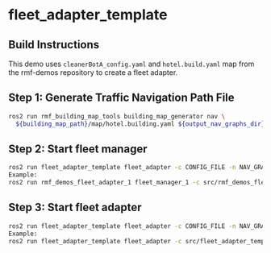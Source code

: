 # fleet_adapter_template

## Build Instructions

This demo uses `cleanerBotA_config.yaml` and `hotel.build.yaml` map from the rmf-demos repository to create a fleet adapter.

## Step 1: Generate Traffic Navigation Path File
```bash
ros2 run rmf_building_map_tools building_map_generator nav \
  ${building_map_path}/map/hotel.building.yaml ${output_nav_graphs_dir}/map
```

## Step 2: Start fleet manager
```bash
ros2 run fleet_adapter_template fleet_adapter -c CONFIG_FILE -n NAV_GRAPH
Example:
ros2 run rmf_demos_fleet_adapter_1 fleet_manager_1 -c src/rmf_demos_fleet_adapter_1/cleanerBotA_config.yaml -n src/rmf_demos_fleet_adapter_1/map/1.yaml
```

## Step 3: Start fleet adapter
```bash
ros2 run fleet_adapter_template fleet_adapter -c CONFIG_FILE -n NAV_GRAPH -s ws://localhost:8000/_internal
Example:
ros2 run fleet_adapter_template fleet_adapter -c src/fleet_adapter_template/fleet_adapter_template/cleanerBotA_config.yaml -n src/fleet_adapter_template/fleet_adapter_template/map/1.yaml -s "http://192.168.1.16:8000/_internal"
```
